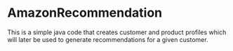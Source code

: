 # AmazonRecommendation

This is a simple java code that creates customer and product profiles which will later be used to generate recommendations for a given customer.
